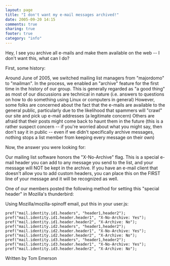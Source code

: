 ```yaml
---
layout: page
title: "I don't want my e-mail messages archived!"
date: 2005-09-20 14:15
comments: true
sharing: true
footer: true
category: "info"
---
```


Hey, I see you archive all e-mails and make them available on the web -- I don't want this, what can I do?

First, some history:

Around June of 2005, we switched mailing list managers from "majordomo" to "mailman".  In the process, we enabled an "archive" feature for the first time in the history of our group.  This is generally regarded as "a good thing" as most of our discussions are technical in nature (i.e. answers to questions on how to do something using Linux or computers in general)  However, some folks are concerned about the fact that the e-mails are available to the general public, particularly due to the likelihood that spammers will "crawl" our site and pick up e-mail addresses (a legitimate concern)  Others are afraid that their posts might come back to haunt them in the future (this is a rather suspect concern -- if you're worried about what you might say, then don't say it in public -- even if we didn't specifically archive messages, nothing stops a list member from keeping every message on their own)

Now, the answer you were looking for:

Our mailing list software honors the "X-No-Archive" flag.  This is a special e-mail header you can add to any message you send to the list, and your message will NOT be kept in the archive.  If you have an e-mail client that doesn't allow you to add custom headers, you can place this on the FIRST line of your message and it will be recognized as well.


One of our members posted the following method for setting this "special header" in Mozilla's thunderbird:

Using Mozilla/mozilla-spinoff email, put this in your user.js:

    pref("mail.identity.id1.headers", "header1,header2");
    pref("mail.identity.id1.header.header1", "X-No-Archive: Yes");
    pref("mail.identity.id1.header.header2", "X-Archive: No");
    pref("mail.identity.id2.headers", "header1,header2");
    pref("mail.identity.id2.header.header1", "X-No-Archive: Yes");
    pref("mail.identity.id2.header.header2", "X-Archive: No");
    pref("mail.identity.id3.headers", "header1,header2");
    pref("mail.identity.id3.header.header1", "X-No-Archive: Yes");
    pref("mail.identity.id3.header.header2", "X-Archive: No");

Written by Tom Emerson
